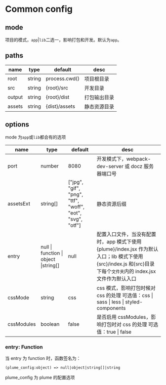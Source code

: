 # Common config

## mode

项目的模式，`app`|`lib`二选一，影响打包和开发。默认为`app`。

## paths

| name   | type   | default       | desc         |
| ------ | ------ | ------------- | ------------ |
| root   | string | process.cwd() | 项目根目录   |
| src    | string | {root}/src    | 开发目录     |
| output | string | {root}/dist   | 打包输出目录 |
| assets | string | {dist}/assets | 静态资源目录 |

## options

mode 为`app`或`lib`都会有的选项

| name       | type                                  | default                                                   | desc                                                                                                                                                            |
| ---------- | ------------------------------------- | --------------------------------------------------------- | --------------------------------------------------------------------------------------------------------------------------------------------------------------- |
| port       | number                                | 8080                                                      | 开发模式下，webpack-dev-server 或 docz 服务器端口号                                                                                                             |
| assetsExt  | string[]                              | ["jpg", "gif", "png", "ttf", "woff", "eot", "svg", "otf"] | 静态资源后缀                                                                                                                                                    |
| entry      | null \| function \| object \|string[] | null                                                      | 配置入口文件，当没有配置时，app 模式下使用{plume}/index.jsx 作为默认入口；lib 模式下使用{src}/index.js 和{src}目录下每个`文件夹`内的 index.jsx 文件作为默认入口 |
| cssMode    | string                                | css                                                       | css 模式，影响打包时候对 css 的处理 可选值：css \| sass \| less \| styled-components                                                                            |
| cssModules | boolean                               | false                                                     | 是否启用 cssModules，影响打包时对 css 的处理 可选值：true \| false                                                                                              |

### entry: Function

当 entry 为 function 时，函数签名为：

`(plume_config:object) => null|object|string[]|string`

plume_config 为 plume 的配置选项
